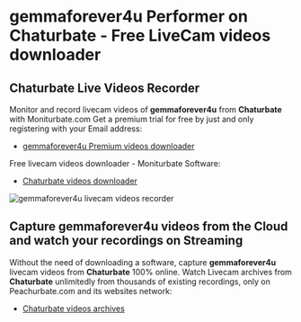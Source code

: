 # gemmaforever4u Performer on Chaturbate - Free LiveCam videos downloader

## Chaturbate Live Videos Recorder

Monitor and record livecam videos of **gemmaforever4u** from **Chaturbate** with Moniturbate.com
Get a premium trial for free by just and only registering with your Email address:
* [gemmaforever4u Premium videos downloader](https://moniturbate.com/request-demo-licence-key.html)

Free livecam videos downloader - Moniturbate Software:
* [Chaturbate videos downloader](https://moniturbate.com/moniturbate-download-software.html)

![gemmaforever4u livecam videos recorder](https://peachurnet.com/templates/moniturbate-software.png)


## Capture gemmaforever4u videos from the Cloud and watch your recordings on Streaming

Without the need of downloading a software, capture **gemmaforever4u** livecam videos from **Chaturbate** 100% online.
Watch Livecam archives from **Chaturbate** unlimitedly from thousands of existing recordings, only on Peachurbate.com and its websites network:
* [Chaturbate videos archives](https://peachurnet.com/)